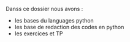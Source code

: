 Danss ce dossier  nous  avons :
- les bases du languages python
- les  base de redaction des codes en python
- les exercices et TP
